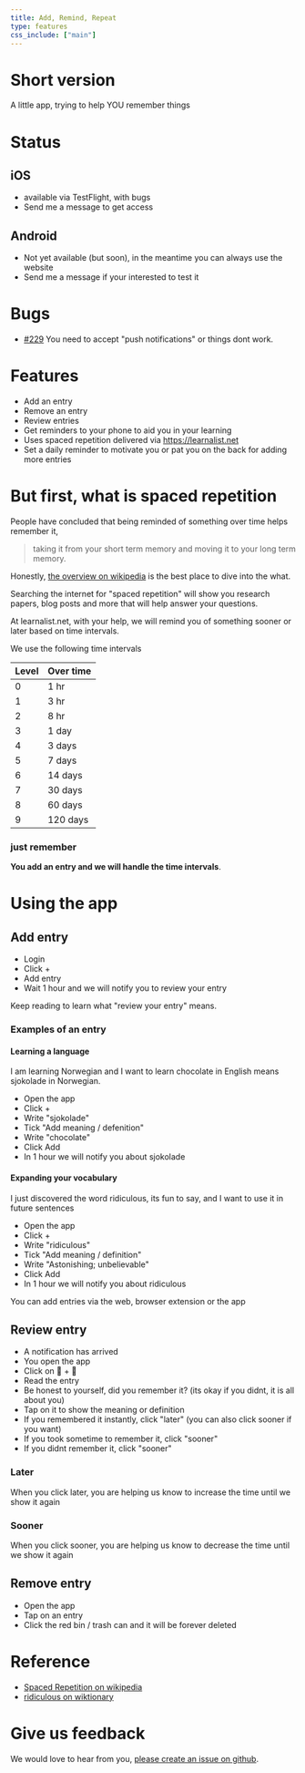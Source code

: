 ```yaml
---
title: Add, Remind, Repeat
type: features
css_include: ["main"]
---
```


# Short version
A little app, trying to help YOU remember things

# Status
## iOS
- available via TestFlight, with bugs
- Send me a message to get access

## Android
- Not yet available (but soon), in the meantime you can always use the website
- Send me a message if your interested to test it

# Bugs
- [#229](https://github.com/freshteapot/learnalist-api/issues/229) You need to accept "push notifications" or things dont work.
# Features
- Add an entry
- Remove an entry
- Review entries
- Get reminders to your phone to aid you in your learning
- Uses spaced repetition delivered via https://learnalist.net
- Set a daily reminder to motivate you or pat you on the back for adding more entries
# But first, what is spaced repetition
People have concluded that being reminded of something over time helps remember it,

> taking it from your short term memory and moving it to your long term memory.

Honestly, [the overview on wikipedia](https://en.wikipedia.org/wiki/Spaced_repetition) is the best place to dive into the what.

Searching the internet for "spaced repetition" will show you research papers, blog posts and more that will help answer your questions.

At learnalist.net, with your help, we will remind you of something sooner or later based on time intervals.

We use the following time intervals

| Level | Over time |
| --- |---|
| 0 | 1 hr |
| 1 | 3 hr |
| 2 | 8 hr |
| 3 | 1 day |
| 4 | 3 days |
| 5 | 7 days |
| 6 | 14 days |
| 7 | 30 days |
| 8 | 60 days |
| 9 | 120 days |

### just remember
**You add an entry and we will handle the time intervals**.

# Using the app

## Add entry
- Login
- Click +
- Add entry
- Wait 1 hour and we will notify you to review your entry

Keep reading to learn what "review your entry" means.

### Examples of an entry
#### Learning a language
I am learning Norwegian and I want to learn chocolate in English means sjokolade in Norwegian.

- Open the app
- Click +
- Write "sjokolade"
- Tick "Add meaning / defenition"
- Write "chocolate"
- Click Add
- In 1 hour we will notify you about sjokolade

#### Expanding your vocabulary
I just discovered the word ridiculous, its fun to say, and I want to use it in future sentences

- Open the app
- Click +
- Write "ridiculous"
- Tick "Add meaning / definition"
- Write "Astonishing; unbelievable"
- Click Add
- In 1 hour we will notify you about ridiculous


You can add entries via the web, browser extension or the app

## Review entry
- A notification has arrived
- You open the app
- Click on 🧠 + 💪
- Read the entry
- Be honest to yourself, did you remember it? (its okay if you didnt, it is all about you)
- Tap on it to show the meaning or definition
- If you remembered it instantly, click "later" (you can also click sooner if you want)
- If you took sometime to remember it, click "sooner"
- If you didnt remember it, click "sooner"

### Later
When you click later, you are helping us know to increase the time until we show it again

### Sooner
When you click sooner, you are helping us know to decrease the time until we show it again

## Remove entry
- Open the app
- Tap on an entry
- Click the red bin / trash can and it will be forever deleted

# Reference
- [Spaced Repetition on wikipedia](https://en.wikipedia.org/wiki/Spaced_repetition)
- [ridiculous on wiktionary](https://en.wiktionary.org/wiki/ridiculous)

# Give us feedback
We would love to hear from you, [please create an issue on github](https://github.com/learnalist/support/issues/new).
